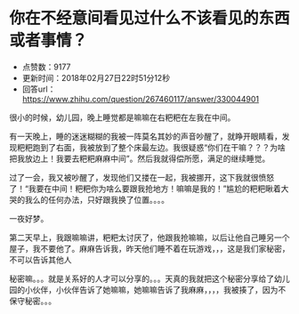# 你在不经意间看见过什么不该看见的东西或者事情？
- 点赞数：9177
- 更新时间：2018年02月27日22时51分12秒
- 回答url：https://www.zhihu.com/question/267460117/answer/330044901
<body>
 <p data-pid="w5kMgHm0">很小的时候，幼儿园，晚上睡觉都是嘛嘛在右粑粑在左我在中间。</p>
 <p data-pid="vF7XtCiZ">有一天晚上，睡的迷迷糊糊的我被一阵莫名其妙的声音吵醒了，就睁开眼睛看，发现粑粑跑到了右面，我被放到了整个床最左边。我很疑惑“你们在干嘛？？？为啥把我放边上！我要去粑粑麻麻中间”。然后我就得偿所愿，满足的继续睡觉。</p>
 <p data-pid="v69fTFCp">过了一会，我又被吵醒了，发现他们又搂在一起，我被挪开，这下我就很愤怒了！“我要在中间！粑粑你为啥么要跟我抢地方！嘛嘛是我的！”尴尬的粑粑瞅着大哭的我么的任何办法，只好跟我换了位置。。。。</p>
 <p data-pid="G3ZA-sBU">一夜好梦。</p>
 <p data-pid="8_Vco45b">第二天早上，我跟嘛嘛讲，粑粑太讨厌了，他跟我抢嘛嘛，以后让他自己睡另一个屋子，我不要他了。麻麻告诉我，昨天他们睡不着在玩游戏，，，这是我们家秘密，不可以告诉其他人</p>
 <p data-pid="zHR6tseg">秘密嘛。。。就是关系好的人才可以分享的。。。天真的我就把这个秘密分享给了幼儿园的小伙伴，小伙伴告诉了她嘛嘛，她嘛嘛告诉了我麻麻，，，，我被揍了，因为不保守秘密。。。</p>
</body>